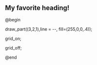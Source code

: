 




## My favorite heading!


@begin

draw_part((3,2,1),line = --, fill=(255,0,0,.4));

grid_on;



grid_off;

@end